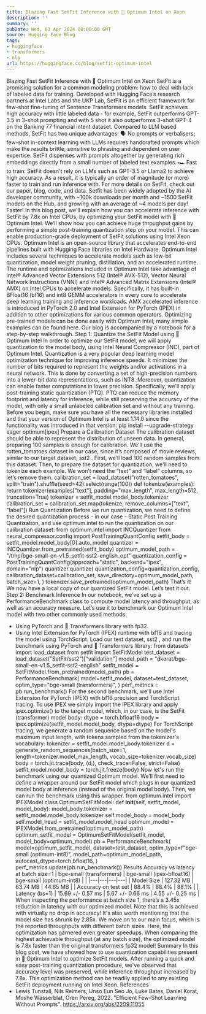 ```yaml
---
title: Blazing Fast SetFit Inference with 🤗 Optimum Intel on Xeon
description: ''
summary: ''
pubDate: Wed, 03 Apr 2024 00:00:00 GMT
source: Hugging Face Blog
tags:
- huggingface
- transformers
- nlp
url: https://huggingface.co/blog/setfit-optimum-intel
---
```


Blazing Fast SetFit Inference with 🤗 Optimum Intel on Xeon
SetFit is a promising solution for a common modeling problem: how to deal with lack of labeled data for training. Developed with Hugging Face’s research partners at Intel Labs and the UKP Lab, SetFit is an efficient framework for few-shot fine-tuning of Sentence Transformers models.
SetFit achieves high accuracy with little labeled data - for example, SetFit outperforms GPT-3.5 in 3-shot prompting and with 5 shot it also outperforms 3-shot GPT-4 on the Banking 77 financial intent dataset.
Compared to LLM based methods, SetFit has two unique advantages:
🗣 No prompts or verbalisers: few-shot in-context learning with LLMs requires handcrafted prompts which make the results brittle, sensitive to phrasing and dependent on user expertise. SetFit dispenses with prompts altogether by generating rich embeddings directly from a small number of labeled text examples.
🏎 Fast to train: SetFit doesn't rely on LLMs such as GPT-3.5 or Llama2 to achieve high accuracy. As a result, it is typically an order of magnitude (or more) faster to train and run inference with.
For more details on SetFit, check out our paper, blog, code, and data.
Setfit has been widely adopted by the AI developer community, with ~100k downloads per month and ~1500 SetFit models on the Hub, and growing with an average of ~4 models per day!
Faster!
In this blog post, we'll explain how you can accelerate inference with SetFit by 7.8x on Intel CPUs, by optimizing your SetFit model with 🤗 Optimum Intel. We’ll show how you can achieve huge throughput gains by performing a simple post-training quantization step on your model. This can enable production-grade deployment of SetFit solutions using Intel Xeon CPUs.
Optimum Intel is an open-source library that accelerates end-to-end pipelines built with Hugging Face libraries on Intel Hardware. Optimum Intel includes several techniques to accelerate models such as low-bit quantization, model weight pruning, distillation, and an accelerated runtime.
The runtime and optimizations included in Optimum Intel take advantage of Intel® Advanced Vector Extensions 512 (Intel® AVX-512), Vector Neural Network Instructions (VNNI) and Intel® Advanced Matrix Extensions (Intel® AMX) on Intel CPUs to accelerate models. Specifically, it has built-in BFloat16 (bf16) and int8 GEMM accelerators in every core to accelerate deep learning training and inference workloads. AMX accelerated inference is introduced in PyTorch 2.0 and Intel Extension for PyTorch (IPEX) in addition to other optimizations for various common operators.
Optimizing pre-trained models can be done easily with Optimum Intel; many simple examples can be found here. Our blog is accompanied by a notebook for a step-by-step walkthrough.
Step 1: Quantize the SetFit Model using 🤗 Optimum Intel
In order to optimize our SetFit model, we will apply quantization to the model body, using Intel Neural Compressor (INC), part of Optimum Intel.
Quantization is a very popular deep learning model optimization technique for improving inference speeds. It minimizes the number of bits required to represent the weights and/or activations in a neural network. This is done by converting a set of high-precision numbers into a lower-bit data representations, such as INT8. Moreover, quantization can enable faster computations in lower precision.
Specifically, we'll apply post-training static quantization (PTQ). PTQ can reduce the memory footprint and latency for inference, while still preserving the accuracy of the model, with only a small unlabeled calibration set and without any training.
Before you begin, make sure you have all the necessary libraries installed and that your version of Optimum Intel is at least 1.14.0
since the functionality was introduced in that version:
pip install --upgrade-strategy eager optimum[ipex]
Prepare a Calibration Dataset
The calibration dataset should be able to represent the distribution of unseen data. In general, preparing 100 samples is enough for calibration. We'll use the rotten_tomatoes
dataset in our case, since it’s composed of movie reviews, similar to our target dataset, sst2
.
First, we’ll load 100 random samples from this dataset. Then, to prepare the dataset for quantization, we'll need to tokenize each example. We won’t need the “text” and “label” columns, so let’s remove them.
calibration_set = load_dataset("rotten_tomatoes", split="train").shuffle(seed=42).select(range(100))
def tokenize(examples):
return tokenizer(examples["text"], padding="max_length", max_length=512, truncation=True)
tokenizer = setfit_model.model_body.tokenizer
calibration_set = calibration_set.map(tokenize, remove_columns=["text", "label"])
Run Quantization
Before we run quantization, we need to define the desired quantization process - in our case - Static Post Training Quantization, and use optimum.intel
to run the quantization on our calibration dataset:
from optimum.intel import INCQuantizer
from neural_compressor.config import PostTrainingQuantConfig
setfit_body = setfit_model.model_body[0].auto_model
quantizer = INCQuantizer.from_pretrained(setfit_body)
optimum_model_path = "/tmp/bge-small-en-v1.5_setfit-sst2-english_opt"
quantization_config = PostTrainingQuantConfig(approach="static", backend="ipex", domain="nlp")
quantizer.quantize(
quantization_config=quantization_config,
calibration_dataset=calibration_set,
save_directory=optimum_model_path,
batch_size=1,
)
tokenizer.save_pretrained(optimum_model_path)
That’s it! We now have a local copy of our quantized SetFit model. Let’s test it out.
Step 2: Benchmark Inference
In our notebook, we’ve set up a PerformanceBenchmark
class to compute model latency and throughput, as well as an accuracy measure. Let’s use it to benchmark our Optimum Intel model with two other commonly used methods:
- Using PyTorch and 🤗 Transformers library with fp32.
- Using Intel Extension for PyTorch (IPEX) runtime with bf16 and tracing the model using TorchScript.
Load our test dataset, sst2
, and run the benchmark using PyTorch and 🤗 Transformers library:
from datasets import load_dataset
from setfit import SetFitModel
test_dataset = load_dataset("SetFit/sst2")["validation"]
model_path = "dkorat/bge-small-en-v1.5_setfit-sst2-english"
setfit_model = SetFitModel.from_pretrained(model_path)
pb = PerformanceBenchmark(
model=setfit_model,
dataset=test_dataset,
optim_type="bge-small (transformers)",
)
perf_metrics = pb.run_benchmark()
For the second benchmark, we'll use Intel Extension for PyTorch (IPEX) with bf16 precision and TorchScript tracing.
To use IPEX we simply import the IPEX library and apply ipex.optimize()
to the target model, which, in our case, is the SetFit (transformer) model body:
dtype = torch.bfloat16
body = ipex.optimize(setfit_model.model_body, dtype=dtype)
For TorchScript tracing, we generate a random sequence based on the model's maximum input length, with tokens sampled from the tokenizer's vocabulary:
tokenizer = setfit_model.model_body.tokenizer
d = generate_random_sequences(batch_size=1, length=tokenizer.model_max_length, vocab_size=tokenizer.vocab_size)
body = torch.jit.trace(body, (d,), check_trace=False, strict=False)
setfit_model.model_body = torch.jit.freeze(body)
Now let's run the benchmark using our quantized Optimum model. We’ll first need to define a wrapper around our SetFit model which plugs in our quantized model body at inference (instead of the original model body). Then, we can run the benchmark using this wrapper.
from optimum.intel import IPEXModel
class OptimumSetFitModel:
def __init__(self, setfit_model, model_body):
model_body.tokenizer = setfit_model.model_body.tokenizer
self.model_body = model_body
self.model_head = setfit_model.model_head
optimum_model = IPEXModel.from_pretrained(optimum_model_path)
optimum_setfit_model = OptimumSetFitModel(setfit_model, model_body=optimum_model)
pb = PerformanceBenchmark(
model=optimum_setfit_model,
dataset=test_dataset,
optim_type=f"bge-small (optimum-int8)",
model_path=optimum_model_path,
autocast_dtype=torch.bfloat16,
)
perf_metrics.update(pb.run_benchmark())
Results
Accuracy vs latency at batch size=1
| bge-small (transformers) | bge-small (ipex-bfloat16) | bge-small (optimum-int8) | |
|---|---|---|---|
| Model Size | 127.32 MB | 63.74 MB | 44.65 MB |
| Accuracy on test set | 88.4% | 88.4% | 88.1% |
| Latency (bs=1) | 15.69 +/- 0.57 ms | 5.67 +/- 0.66 ms | 4.55 +/- 0.25 ms |
When inspecting the performance at batch size 1, there’s a 3.45x reduction in latency with our optimized model. Note that this is achieved with virtually no drop in accuracy! It's also worth mentioning that the model size has shrunk by 2.85x.
We move on to our main focus, which is the reported throughputs with different batch sizes. Here, the optimization has garnered even greater speedups. When comparing the highest achievable throughput (at any batch size), the optimized model is 7.8x faster than the original transformers fp32 model!
Summary
In this blog post, we have showed how to use quantization capabilities present in 🤗 Optimum Intel to optimize SetFit models. After running a quick and easy post-training quantization procedure, we've observed that accuracy level was preserved, while inference throughput increased by 7.8x. This optimization method can be readily applied to any existing SetFit deployment running on Intel Xeon.
References
- Lewis Tunstall, Nils Reimers, Unso Eun Seo Jo, Luke Bates, Daniel Korat, Moshe Wasserblat, Oren Pereg, 2022. "Efficient Few-Shot Learning Without Prompts". https://arxiv.org/abs/2209.11055